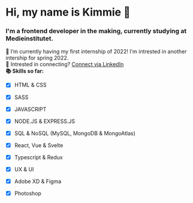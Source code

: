 # Hi, my name is Kimmie 👋

### I'm a frontend developer in the making, currently studying at Medieinstitutet.
 🌱 I’m currently having my first internship of 2022! I'm intrested in another intership for spring 2022. <br>
 👯 Intrested in connecting? [Connect via LinkedIn](https://www.linkedin.com/in/kimmie-lundgren-620401201/) <br>
 **📚 Skills so far:**
 - [x] HTML & CSS 
 - [x] SASS 
 - [x] JAVASCRIPT
 - [x] NODE.JS & EXPRESS.JS
 - [x] SQL & NoSQL (MySQL, MongoDB & MongoAtlas)
 - [x] React, Vue & Svelte
 - [x] Typescript & Redux
 - [x] UX & UI
 - [x] Adobe XD & Figma
 - [x] Photoshop
  

      
      
